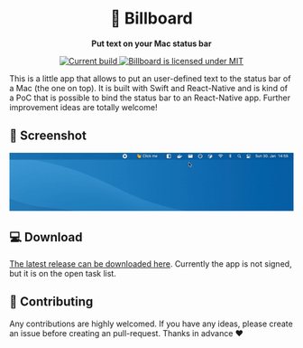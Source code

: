 <h1 align="center">
    📰 Billboard
</h1>
<p align="center">
<strong>Put text on your Mac status bar</strong>
</p>
<p align="center">
  <a href="https://github.com/daschaa/billboard/releases">
    <img src="https://img.shields.io/github/v/release/daschaa/billboard" alt="Current build" />
  </a>
  <a href="https://github.com/daschaa/billboard/blob/main/LICENSE">
    <img src="https://img.shields.io/github/license/daschaa/billboard" alt="Billboard is licensed under MIT" />
  </a>
</p>

This is a little app that allows to put an user-defined text to the status bar of a Mac (the one on top). It is built with Swift and React-Native and
is kind of a PoC that is possible to bind the status bar to an React-Native app. Further improvement ideas are totally welcome!

## 📸 Screenshot

![Showcase](assets/showcase.gif)

## 💻 Download

[The latest release can be downloaded here](https://github.com/daschaa/billboard/releases). Currently the app is not signed, but it is on the open task list.

## 👯 Contributing

Any contributions are highly welcomed. If you have any ideas, please create an issue before creating an pull-request. Thanks in advance ❤️
